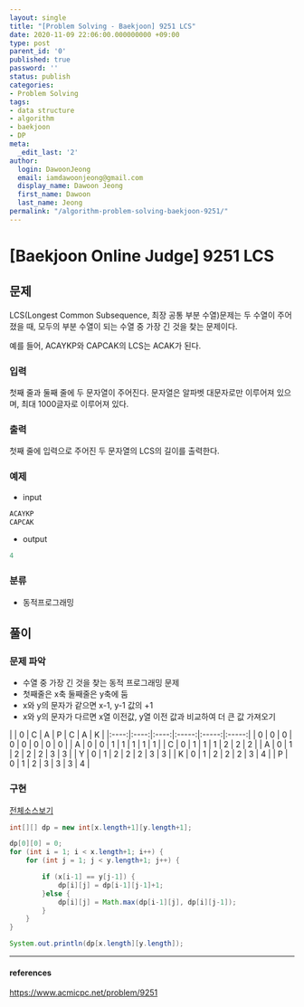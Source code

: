 ```yaml
---
layout: single
title: "[Problem Solving - Baekjoon] 9251 LCS"
date: 2020-11-09 22:06:00.000000000 +09:00
type: post
parent_id: '0'
published: true
password: ''
status: publish
categories:
- Problem Solving
tags:
- data structure
- algorithm
- baekjoon
- DP
meta:
  _edit_last: '2'
author:
  login: DawoonJeong
  email: iamdawoonjeong@gmail.com
  display_name: Dawoon Jeong
  first_name: Dawoon
  last_name: Jeong
permalink: "/algorithm-problem-solving-baekjoon-9251/"
---
```

# [Baekjoon Online Judge] 9251 LCS

## 문제
LCS(Longest Common Subsequence, 최장 공통 부분 수열)문제는 두 수열이 주어졌을 때, 모두의 부분 수열이 되는 수열 중 가장 긴 것을 찾는 문제이다.

예를 들어, ACAYKP와 CAPCAK의 LCS는 ACAK가 된다.

### 입력
첫째 줄과 둘째 줄에 두 문자열이 주어진다. 문자열은 알파벳 대문자로만 이루어져 있으며, 최대 1000글자로 이루어져 있다.

### 출력
첫째 줄에 입력으로 주어진 두 문자열의 LCS의 길이를 출력한다.

### 예제

- input

```java
ACAYKP
CAPCAK
```

- output

```java
4
```

### 분류
- 동적프로그래밍

## 풀이

### 문제 파악

- 수열 중 가장 긴 것을 찾는 동적 프로그래밍 문제
- 첫째줄은 x축 둘째줄은 y축에 둠
- x와 y의 문자가 같으면 x-1, y-1 값의 +1
- x와 y의 문자가 다르면 x열 이전값, y열 이전 값과 비교하여 더 큰 값 가져오기


|   | 0 | C | A | P | C | A | K |
|:----:|:----:|:----:|:-----:|:-----:|:-----:|
| 0 | 0 | 0 | 0 | 0 | 0 | 0 | 0 |
| A | 0 | 0 | 1 | 1 | 1 | 1 | 1 |
| C | 0 | 1 | 1 | 1 | 2 | 2 | 2 |
| A | 0 | 1 | 2 | 2 | 2 | 3 | 3 |
| Y | 0 | 1 | 2 | 2 | 2 | 3 | 3 |
| K | 0 | 1 | 2 | 2 | 2 | 3 | 4 |
| P | 0 | 1 | 2 | 3 | 3 | 3 | 4 |



### 구현

[전체소스보기](https://github.com/iamdawoonjeong/java-datastructure-algorithm/blob/master/java-algorithm-problem-solving/src/baekjoon/problem9251/Main.java)

```java
int[][] dp = new int[x.length+1][y.length+1];

dp[0][0] = 0;
for (int i = 1; i < x.length+1; i++) {
    for (int j = 1; j < y.length+1; j++) {

        if (x[i-1] == y[j-1]) {
            dp[i][j] = dp[i-1][j-1]+1;
        }else {
            dp[i][j] = Math.max(dp[i-1][j], dp[i][j-1]);
        }
    }
}

System.out.println(dp[x.length][y.length]);
```

---

#### references
<https://www.acmicpc.net/problem/9251>
